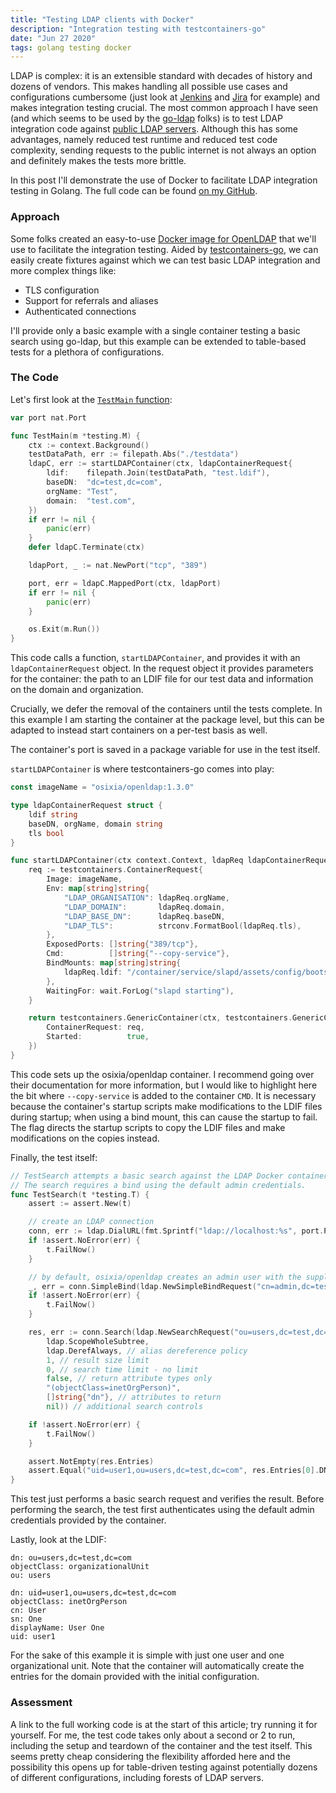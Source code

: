 ```yaml
---
title: "Testing LDAP clients with Docker"
description: "Integration testing with testcontainers-go"
date: "Jun 27 2020"
tags: golang testing docker
---
```


LDAP is complex: it is an extensible standard with decades of history and dozens of vendors. This makes handling all possible use cases and configurations
cumbersome (just look at [Jenkins](https://plugins.jenkins.io/ldap/) and
[Jira](https://confluence.atlassian.com/adminjiraserver/connecting-to-an-ldap-directory-938847052.html) for example) and makes integration testing crucial.
The most common approach I have seen (and which seems to be used by the [go-ldap](https://github.com/go-ldap/ldap/blob/45321a6717b4042e9f52290e409ff04aaed13c29/ldap_test.go#L8-L10) folks)
is to test LDAP integration code against [public LDAP servers](https://ldapwiki.com/wiki/Public%20LDAP%20Servers). Although this has some advantages, namely reduced test runtime and
reduced test code complexity, sending requests to the public internet is not always an option and definitely makes the tests more brittle.

In this post I'll demonstrate the use of Docker to facilitate LDAP integration testing in Golang. The full code can be found [on my GitHub](https://github.com/scottysseus/ldap-testing-example).

### Approach

Some folks created an easy-to-use [Docker image for OpenLDAP](https://github.com/osixia/docker-openldap) that we'll use to facilitate the integration testing.
Aided by [testcontainers-go](https://github.com/testcontainers/testcontainers-go), we can easily create fixtures against which we can test basic LDAP integration and
more complex things like:

- TLS configuration
- Support for referrals and aliases
- Authenticated connections

I'll provide only a basic example with a single container testing a basic search using go-ldap, but this example can be extended to table-based tests for a plethora of configurations.

### The Code

Let's first look at the [`TestMain` function](https://github.com/scottysseus/ldap-testing-example/blob/master/ldap_test.go#L50):

```go
var port nat.Port

func TestMain(m *testing.M) {
	ctx := context.Background()
	testDataPath, err := filepath.Abs("./testdata")
	ldapC, err := startLDAPContainer(ctx, ldapContainerRequest{
		ldif:    filepath.Join(testDataPath, "test.ldif"),
		baseDN:  "dc=test,dc=com",
		orgName: "Test",
		domain:  "test.com",
	})
	if err != nil {
		panic(err)
	}
	defer ldapC.Terminate(ctx)

	ldapPort, _ := nat.NewPort("tcp", "389")

	port, err = ldapC.MappedPort(ctx, ldapPort)
	if err != nil {
		panic(err)
	}

	os.Exit(m.Run())
}
```

This code calls a function, `startLDAPContainer`, and provides it with an `ldapContainerRequest` object. In the request object it provides parameters for the
container: the path to an LDIF file for our test data and information on the domain and organization.

Crucially, we defer the removal of the containers until the tests complete. In this example I am starting the container at the package level, but this can
be adapted to instead start containers on a per-test basis as well.

The container's port is saved in a package variable for use in the test itself.

`startLDAPContainer` is where testcontainers-go comes into play:

```go
const imageName = "osixia/openldap:1.3.0"

type ldapContainerRequest struct {
	ldif string
	baseDN, orgName, domain string
	tls bool
}

func startLDAPContainer(ctx context.Context, ldapReq ldapContainerRequest) (testcontainers.Container, error) {
	req := testcontainers.ContainerRequest{
		Image: imageName,
		Env: map[string]string{
			"LDAP_ORGANISATION": ldapReq.orgName,
			"LDAP_DOMAIN":       ldapReq.domain,
			"LDAP_BASE_DN":      ldapReq.baseDN,
			"LDAP_TLS":          strconv.FormatBool(ldapReq.tls),
		},
		ExposedPorts: []string{"389/tcp"},
		Cmd:          []string{"--copy-service"},
		BindMounts: map[string]string{
			ldapReq.ldif: "/container/service/slapd/assets/config/bootstrap/ldif/custom/node.ldif",
		},
		WaitingFor: wait.ForLog("slapd starting"),
	}

	return testcontainers.GenericContainer(ctx, testcontainers.GenericContainerRequest{
		ContainerRequest: req,
		Started:          true,
	})
}
```

This code sets up the osixia/openldap container. I recommend going over their documentation for more information, but I would like to highlight here the bit
where `--copy-service` is added to the container `CMD`. It is necessary because the container's startup scripts make modifications to the LDIF files during
startup; when using a bind mount, this can cause the startup to fail. The flag directs the startup scripts to copy the LDIF files and make modifications on
the copies instead.

Finally, the test itself:

```go
// TestSearch attempts a basic search against the LDAP Docker container.
// The search requires a bind using the default admin credentials.
func TestSearch(t *testing.T) {
	assert := assert.New(t)

	// create an LDAP connection
	conn, err := ldap.DialURL(fmt.Sprintf("ldap://localhost:%s", port.Port()))
	if !assert.NoError(err) {
		t.FailNow()
	}

	// by default, osixia/openldap creates an admin user with the supplied base DN and a password of 'admin'
	_, err = conn.SimpleBind(ldap.NewSimpleBindRequest("cn=admin,dc=test,dc=com", "admin", nil))
	if !assert.NoError(err) {
		t.FailNow()
	}

	res, err := conn.Search(ldap.NewSearchRequest("ou=users,dc=test,dc=com",
		ldap.ScopeWholeSubtree,
		ldap.DerefAlways, // alias dereference policy
		1, // result size limit
		0, // search time limit - no limit
		false, // return attribute types only
		"(objectClass=inetOrgPerson)",
		[]string{"dn"}, // attributes to return
		nil)) // additional search controls

	if !assert.NoError(err) {
		t.FailNow()
	}

	assert.NotEmpty(res.Entries)
	assert.Equal("uid=user1,ou=users,dc=test,dc=com", res.Entries[0].DN)
}
```

This test just performs a basic search request and verifies the result. Before performing the search, the test first authenticates using the default
admin credentials provided by the container.

Lastly, look at the LDIF:

```
dn: ou=users,dc=test,dc=com
objectClass: organizationalUnit
ou: users

dn: uid=user1,ou=users,dc=test,dc=com
objectClass: inetOrgPerson
cn: User
sn: One
displayName: User One
uid: user1
```

For the sake of this example it is simple with just one user and one organizational unit. Note that the container will automatically create the entries
for the domain provided with the initial configuration.

### Assessment

A link to the full working code is at the start of this article; try running it for yourself. For me, the test code takes only about a second or 2
to run, including the setup and teardown of the container and the test itself. This seems pretty cheap considering the flexibility afforded here
and the possibility this opens up for table-driven testing against potentially dozens of different configurations, including forests of LDAP servers.
